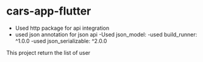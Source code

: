 # cars-app-flutter
- Used http package for api integration
- used json annotation for json api
-Used json_model: 
-used build_runner: ^1.0.0
-used json_serializable: ^2.0.0

This project return the list of user 
